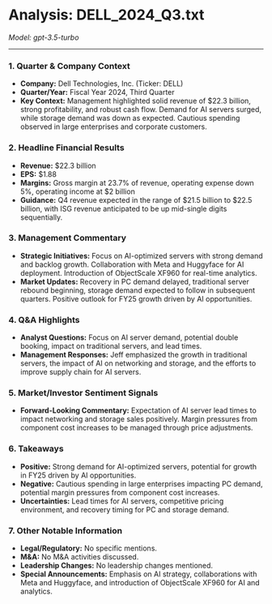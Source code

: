 # Analysis: DELL_2024_Q3.txt

*Model: gpt-3.5-turbo*

---

### 1. Quarter & Company Context
- **Company:** Dell Technologies, Inc. (Ticker: DELL)
- **Quarter/Year:** Fiscal Year 2024, Third Quarter
- **Key Context:** Management highlighted solid revenue of $22.3 billion, strong profitability, and robust cash flow. Demand for AI servers surged, while storage demand was down as expected. Cautious spending observed in large enterprises and corporate customers.

### 2. Headline Financial Results
- **Revenue:** $22.3 billion
- **EPS:** $1.88
- **Margins:** Gross margin at 23.7% of revenue, operating expense down 5%, operating income at $2 billion
- **Guidance:** Q4 revenue expected in the range of $21.5 billion to $22.5 billion, with ISG revenue anticipated to be up mid-single digits sequentially.

### 3. Management Commentary
- **Strategic Initiatives:** Focus on AI-optimized servers with strong demand and backlog growth. Collaboration with Meta and Huggyface for AI deployment. Introduction of ObjectScale XF960 for real-time analytics.
- **Market Updates:** Recovery in PC demand delayed, traditional server rebound beginning, storage demand expected to follow in subsequent quarters. Positive outlook for FY25 growth driven by AI opportunities.

### 4. Q&A Highlights
- **Analyst Questions:** Focus on AI server demand, potential double booking, impact on traditional servers, and lead times.
- **Management Responses:** Jeff emphasized the growth in traditional servers, the impact of AI on networking and storage, and the efforts to improve supply chain for AI servers.

### 5. Market/Investor Sentiment Signals
- **Forward-Looking Commentary:** Expectation of AI server lead times to impact networking and storage sales positively. Margin pressures from component cost increases to be managed through price adjustments.

### 6. Takeaways
- **Positive:** Strong demand for AI-optimized servers, potential for growth in FY25 driven by AI opportunities.
- **Negative:** Cautious spending in large enterprises impacting PC demand, potential margin pressures from component cost increases.
- **Uncertainties:** Lead times for AI servers, competitive pricing environment, and recovery timing for PC and storage demand.

### 7. Other Notable Information
- **Legal/Regulatory:** No specific mentions.
- **M&A:** No M&A activities discussed.
- **Leadership Changes:** No leadership changes mentioned.
- **Special Announcements:** Emphasis on AI strategy, collaborations with Meta and Huggyface, and introduction of ObjectScale XF960 for AI and analytics.